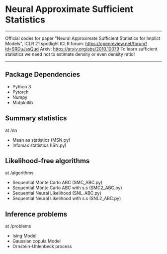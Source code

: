 # Neural Approximate Sufficient Statistics

-------------------------------------------------------------------------

Official codes for paper "Neural Approximate Sufficient Statistics for Implict Models", ICLR 21 spotlight
ICLR forum: https://openreview.net/forum?id=SRDuJssQud
Arxiv: https://arxiv.org/abs/2010.10079
To learn sufficient statistics we need not to estimate density or even density ratio!

-------------------------------------------------------------------------


## Package Dependencies
* Python 3
* Pytorch
* Numpy
* Matplotlib


## Summary statistics 
at /nn
* Mean as statistics (MSN.py)
* Infomax statistics (ISN.py)


## Likelihood-free algorithms
at /algorithms
* Sequential Monte Carlo ABC (SMC_ABC.py)
* Sequential Monte Carlo ABC with s.s (SMC2_ABC.py)
* Sequential Neural Likelihood (SNL_ABC.py)
* Sequential Neural Likelihood with s.s (SNL2_ABC.py)

## Inference problems
at /problems
* Ising Model
* Gaussian copula Model
* Ornstein-Uhlenbeck process


